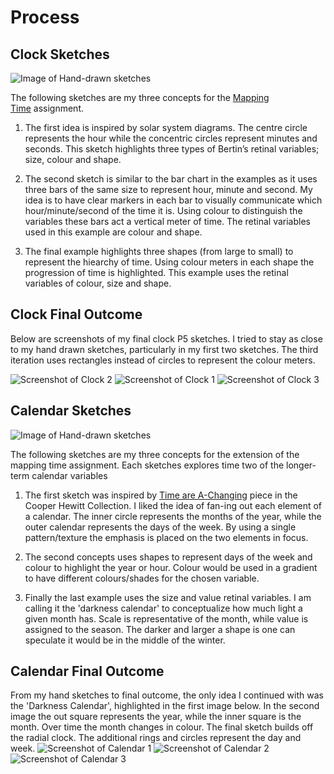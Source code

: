 # Process

## Clock Sketches

![Image of Hand-drawn sketches](https://github.com/lulujordanna/dvia-2019/blob/master/1.mapping-time/process/mappingTime_Sketches.jpg)

The following sketches are my three concepts for the [Mapping Time](https://dvia.samizdat.co/2019/right-twice-a-day/) assignment.

1. The first idea is inspired by solar system diagrams. The centre circle represents the hour while the concentric circles represent minutes and seconds. This sketch highlights three types of Bertin’s retinal variables; size, colour and shape. 

2. The second sketch is similar to the bar chart in the examples as it uses three bars of the same size to represent hour, minute and second. My idea is to have clear markers in each bar to visually communicate which hour/minute/second of the time it is. Using colour to distinguish the variables these bars act a vertical meter of time. The retinal variables used in this example are colour and shape.

3. The final example highlights three shapes (from large to small) to represent the hiearchy of time. Using colour meters in each shape the progression of time is highlighted. This example uses the retinal variables of colour, size and shape.

## Clock Final Outcome
Below are screenshots of my final clock P5 sketches. I tried to stay as close to my hand drawn sketches, particularly in my first two sketches. The third iteration uses rectangles instead of circles to represent the colour meters. 

![Screenshot of Clock 2](https://github.com/lulujordanna/dvia-2019/blob/master/1.mapping-time/process/Clock2.png)
![Screenshot of Clock 1](https://github.com/lulujordanna/dvia-2019/blob/master/1.mapping-time/process/Clock1.png)
![Screenshot of Clock 3](https://github.com/lulujordanna/dvia-2019/blob/master/1.mapping-time/process/Clock3.png)

## Calendar Sketches
![Image of Hand-drawn sketches](https://github.com/lulujordanna/dvia-2019/blob/master/1.mapping-time/process/mappingTime_Sketches2.jpg)

The following sketches are my three concepts for the extension of the mapping time assignment. Each sketches explores time two of the longer-term calendar variables

1. The first sketch was inspired by [Time are A-Changing](https://www.cooperhewitt.org/2018/02/27/times-are-a-changing/) piece in the Cooper Hewitt Collection. I liked the idea of fan-ing out each element of a calendar. The inner circle represents the months of the year, while the outer calendar represents the days of the week. By using a single pattern/texture the emphasis is placed on the two elements in focus. 

2. The second concepts uses shapes to represent days of the week and colour to highlight the year or hour. Colour would be used in a gradient to have different colours/shades for the chosen variable. 

3. Finally the last example uses the size and value retinal variables. I am calling it the 'darkness calendar' to conceptualize how much light a given month has. Scale is representative of the month, while value is assigned to the season. The darker and larger a shape is one can speculate it would be in the middle of the winter. 

## Calendar Final Outcome
From my hand sketches to final outcome, the only idea I continued with was the 'Darkness Calendar', highlighted in the first image below. In the second image the out square represents the year, while the inner square is the month. Over time the month changes in colour. The final sketch builds off the radial clock. The additional rings and circles represent the day and week. 
![Screenshot of Calendar 1](https://github.com/lulujordanna/dvia-2019/blob/master/1.mapping-time/process/Calendar1.png)
![Screenshot of Calendar 2](https://github.com/lulujordanna/dvia-2019/blob/master/1.mapping-time/process/Calendar2.png)
![Screenshot of Calendar 3](https://github.com/lulujordanna/dvia-2019/blob/master/1.mapping-time/process/Calendar3.png)

